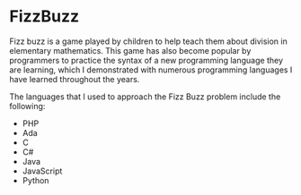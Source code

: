 # FizzBuzz
Fizz buzz is a game played by children to help teach them about division in elementary mathematics. 
This game has also become popular by programmers to practice the syntax of a new programming language they are learning,
which I demonstrated with numerous programming languages I have learned throughout the years. 

The languages that I used to approach the Fizz Buzz problem include the following:
- PHP
- Ada
- C
- C#
- Java
- JavaScript
- Python
